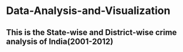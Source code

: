 # Data-Analysis-and-Visualization
## This is the State-wise and District-wise crime analysis of India(2001-2012)

